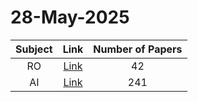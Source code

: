 # 28-May-2025

| Subject | Link | Number of Papers |
|:-----:|:----:|:----------------:|
| RO | [Link](https://github.com/KJaebye/EmbodiedAI-Robotics-arXiv-Daily-Reporter/tree/main/28-May-2025/RO) | 42 |
| AI | [Link](https://github.com/KJaebye/EmbodiedAI-Robotics-arXiv-Daily-Reporter/tree/main/28-May-2025/AI) | 241 |
